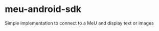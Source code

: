 meu-android-sdk
===============

Simple implementation to connect to a MeU and display text or images
